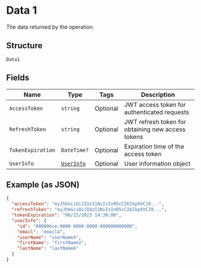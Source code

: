 
# Data 1

The data returned by the operation.

## Structure

`Data1`

## Fields

| Name | Type | Tags | Description |
|  --- | --- | --- | --- |
| `AccessToken` | `string` | Optional | JWT access token for authenticated requests |
| `RefreshToken` | `string` | Optional | JWT refresh token for obtaining new access tokens |
| `TokenExpiration` | `DateTime?` | Optional | Expiration time of the access token |
| `UserInfo` | [`UserInfo`](../../doc/models/user-info.md) | Optional | User information object |

## Example (as JSON)

```json
{
  "accessToken": "eyJhbGciOiJIUzI1NiIsInR5cCI6IkpXVCJ9...",
  "refreshToken": "eyJhbGciOiJIUzI1NiIsInR5cCI6IkpXVCJ9...",
  "tokenExpiration": "06/15/2023 14:30:00",
  "userInfo": {
    "id": "00000bce-0000-0000-0000-000000000000",
    "email": "email4",
    "userName": "userName4",
    "firstName": "firstName2",
    "lastName": "lastName6"
  }
}
```

